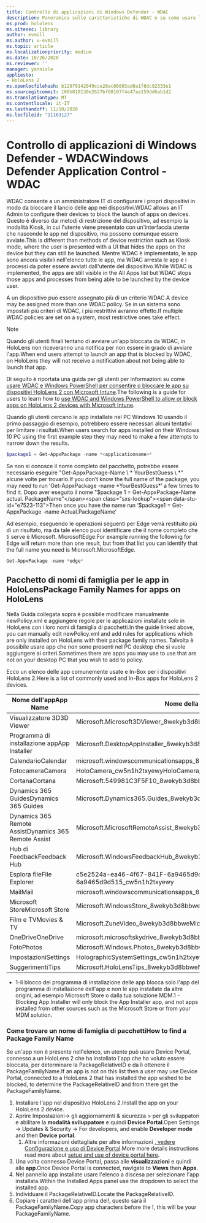 ```yaml
---
title: Controllo di applicazioni di Windows Defender - WDAC
description: Panoramica sulle caratteristiche di WDAC e su come usare la gestione di dispositivi HoloLens.
ms.prod: hololens
ms.sitesec: library
author: evmill
ms.author: v-evmill
ms.topic: article
ms.localizationpriority: medium
ms.date: 10/26/2020
ms.reviewer: ''
manager: yannisle
appliesto:
- HoloLens 2
ms.openlocfilehash: b12079142049cce28ec00803ad0a1f8dc92333e1
ms.sourcegitcommit: 108b818130e2627bf08107f4e47ae159dd6ab1d2
ms.translationtype: MT
ms.contentlocale: it-IT
ms.lasthandoff: 11/10/2020
ms.locfileid: "11163127"
---
```

# <span data-ttu-id="e7523-103">Controllo di applicazioni di Windows Defender - WDAC</span><span class="sxs-lookup"><span data-stu-id="e7523-103">Windows Defender Application Control - WDAC</span></span>

<span data-ttu-id="e7523-104">WDAC consente a un amministratore IT di configurare i propri dispositivi in modo da bloccare il lancio delle app nei dispositivi.</span><span class="sxs-lookup"><span data-stu-id="e7523-104">WDAC allows an IT Admin to configure their devices to block the launch of apps on devices.</span></span> <span data-ttu-id="e7523-105">Questo è diverso dai metodi di restrizione del dispositivo, ad esempio la modalità Kiosk, in cui l'utente viene presentato con un'interfaccia utente che nasconde le app nel dispositivo, ma possono comunque essere avviate.</span><span class="sxs-lookup"><span data-stu-id="e7523-105">This is different than methods of device restriction such as Kiosk mode, where  the user is presented with a UI that hides the apps on the device but they can still be launched.</span></span> <span data-ttu-id="e7523-106">Mentre WDAC è implementato, le app sono ancora visibili nell'elenco tutte le app, ma WDAC arresta le app e i processi da poter essere avviati dall'utente del dispositivo.</span><span class="sxs-lookup"><span data-stu-id="e7523-106">While WDAC is implemented, the apps are still visible in the All Apps list but WDAC stops those apps and processes from being able to be launched by the device user.</span></span>

<span data-ttu-id="e7523-107">A un dispositivo può essere assegnato più di un criterio WDAC.</span><span class="sxs-lookup"><span data-stu-id="e7523-107">A device may be assigned more than one WDAC policy.</span></span> <span data-ttu-id="e7523-108">Se in un sistema sono impostati più criteri di WDAC, i più restrittivi avranno effetto.</span><span class="sxs-lookup"><span data-stu-id="e7523-108">If multiple WDAC policies are set on a system, most restrictive ones take effect.</span></span> 

> [!NOTE]
> <span data-ttu-id="e7523-109">Quando gli utenti finali tentano di avviare un'app bloccata da WDAC, in HoloLens non riceveranno una notifica per non essere in grado di avviare l'app.</span><span class="sxs-lookup"><span data-stu-id="e7523-109">When end users attempt to launch an app that is blocked by WDAC, on HoloLens they will not receive a notification about not being able to launch that app.</span></span>

<span data-ttu-id="e7523-110">Di seguito è riportata una guida per gli utenti per informazioni su come [usare WDAC e Windows PowerShell per consentire o bloccare le app su dispositivi HoloLens 2 con Microsoft Intune](https://docs.microsoft.com/mem/intune/configuration/custom-profile-hololens).</span><span class="sxs-lookup"><span data-stu-id="e7523-110">The following is a guide for users to learn how to [use WDAC and Windows PowerShell to allow or block apps on HoloLens 2 devices with Microsoft Intune](https://docs.microsoft.com/mem/intune/configuration/custom-profile-hololens).</span></span>

<span data-ttu-id="e7523-111">Quando gli utenti cercano le app installate nel PC Windows 10 usando il primo passaggio di esempio, potrebbero essere necessari alcuni tentativi per limitare i risultati.</span><span class="sxs-lookup"><span data-stu-id="e7523-111">When users search for apps installed on their Windows 10 PC using the first example step they may need to make a few attempts to narrow down the results.</span></span>

```powershell
$package1 = Get-AppxPackage -name *<applicationname>*
``` 

<span data-ttu-id="e7523-112">Se non si conosce il nome completo del pacchetto, potrebbe essere necessario eseguire "Get-AppxPackage-Name \ \* YourBestGuess \ \*" alcune volte per trovarlo.</span><span class="sxs-lookup"><span data-stu-id="e7523-112">If you don’t know the full name of the package, you may need to run ‘Get-AppxPackage -name \*YourBestGuess\*’ a few times to find it.</span></span> <span data-ttu-id="e7523-113">Dopo aver eseguito il nome "$package 1 = Get-AppxPackage-Name actual. PackageName"</span><span class="sxs-lookup"><span data-stu-id="e7523-113">Then once you have the name run ‘$package1 = Get-AppxPackage -name Actual.PackageName‘</span></span>

<span data-ttu-id="e7523-114">Ad esempio, eseguendo le operazioni seguenti per Edge verrà restituito più di un risultato, ma da tale elenco puoi identificare che il nome completo che ti serve è Microsoft. MicrosoftEdge.</span><span class="sxs-lookup"><span data-stu-id="e7523-114">For example running the following for Edge will return more than one result, but from that list you can identify that the full name you need is Microsoft.MicrosoftEdge.</span></span> 

```powershell
Get-AppxPackage -name *edge*
``` 

## <span data-ttu-id="e7523-115">Pacchetto di nomi di famiglia per le app in HoloLens</span><span class="sxs-lookup"><span data-stu-id="e7523-115">Package Family Names for apps on HoloLens</span></span>

<span data-ttu-id="e7523-116">Nella Guida collegata sopra è possibile modificare manualmente newPolicy.xml e aggiungere regole per le applicazioni installate solo in HoloLens con i loro nomi di famiglia di pacchetti.</span><span class="sxs-lookup"><span data-stu-id="e7523-116">In the guide linked above, you can manually edit newPolicy.xml and add rules for applications which are only installed on HoloLens with their package family names.</span></span> <span data-ttu-id="e7523-117">Talvolta è possibile usare app che non sono presenti nel PC desktop che si vuole aggiungere ai criteri.</span><span class="sxs-lookup"><span data-stu-id="e7523-117">Sometimes there are apps you may use to use that are not on your desktop PC that you wish to add to policy.</span></span> 

<span data-ttu-id="e7523-118">Ecco un elenco delle app comunemente usate e In-Box per i dispositivi HoloLens 2.</span><span class="sxs-lookup"><span data-stu-id="e7523-118">Here is a list of commonly used and In-Box apps for HoloLens 2 devices.</span></span>

| <span data-ttu-id="e7523-119">Nome dell'app</span><span class="sxs-lookup"><span data-stu-id="e7523-119">App Name</span></span>                   | <span data-ttu-id="e7523-120">Nome della famiglia di pacchetti</span><span class="sxs-lookup"><span data-stu-id="e7523-120">Package Family Name</span></span>                                |
|----------------------------|----------------------------------------------------|
| <span data-ttu-id="e7523-121">Visualizzatore 3D</span><span class="sxs-lookup"><span data-stu-id="e7523-121">3D Viewer</span></span>                  | <span data-ttu-id="e7523-122">Microsoft.Microsoft3DViewer_8wekyb3d8bbwe</span><span class="sxs-lookup"><span data-stu-id="e7523-122">Microsoft.Microsoft3DViewer_8wekyb3d8bbwe</span></span>          |
| <span data-ttu-id="e7523-123">Programma di installazione app</span><span class="sxs-lookup"><span data-stu-id="e7523-123">App Installer</span></span>              | <span data-ttu-id="e7523-124">Microsoft.DesktopAppInstaller_8wekyb3d8bbwe <sup> 1</span><span class="sxs-lookup"><span data-stu-id="e7523-124">Microsoft.DesktopAppInstaller_8wekyb3d8bbwe <sup>1</span></span></sup>         |
| <span data-ttu-id="e7523-125">Calendario</span><span class="sxs-lookup"><span data-stu-id="e7523-125">Calendar</span></span>                   | <span data-ttu-id="e7523-126">microsoft.windowscommunicationsapps_8wekyb3d8bbwe</span><span class="sxs-lookup"><span data-stu-id="e7523-126">microsoft.windowscommunicationsapps_8wekyb3d8bbwe</span></span>  |
| <span data-ttu-id="e7523-127">Fotocamera</span><span class="sxs-lookup"><span data-stu-id="e7523-127">Camera</span></span>                     | <span data-ttu-id="e7523-128">HoloCamera_cw5n1h2txyewy</span><span class="sxs-lookup"><span data-stu-id="e7523-128">HoloCamera_cw5n1h2txyewy</span></span>                           |
| <span data-ttu-id="e7523-129">Cortana</span><span class="sxs-lookup"><span data-stu-id="e7523-129">Cortana</span></span>                    | <span data-ttu-id="e7523-130">Microsoft.549981C3F5F10_8wekyb3d8bbwe</span><span class="sxs-lookup"><span data-stu-id="e7523-130">Microsoft.549981C3F5F10_8wekyb3d8bbwe</span></span>              |
| <span data-ttu-id="e7523-131">Dynamics 365 Guides</span><span class="sxs-lookup"><span data-stu-id="e7523-131">Dynamics 365 Guides</span></span>        | <span data-ttu-id="e7523-132">Microsoft.Dynamics365.Guides_8wekyb3d8bbwe</span><span class="sxs-lookup"><span data-stu-id="e7523-132">Microsoft.Dynamics365.Guides_8wekyb3d8bbwe</span></span>         |
| <span data-ttu-id="e7523-133">Dynamics 365 Remote Assist</span><span class="sxs-lookup"><span data-stu-id="e7523-133">Dynamics 365 Remote Assist</span></span> | <span data-ttu-id="e7523-134">Microsoft.MicrosoftRemoteAssist_8wekyb3d8bbwe</span><span class="sxs-lookup"><span data-stu-id="e7523-134">Microsoft.MicrosoftRemoteAssist_8wekyb3d8bbwe</span></span>      |
| <span data-ttu-id="e7523-135">Hub di Feedback</span><span class="sxs-lookup"><span data-stu-id="e7523-135">Feedback Hub</span></span>               | <span data-ttu-id="e7523-136">Microsoft.WindowsFeedbackHub_8wekyb3d8bbwe</span><span class="sxs-lookup"><span data-stu-id="e7523-136">Microsoft.WindowsFeedbackHub_8wekyb3d8bbwe</span></span>         |
| <span data-ttu-id="e7523-137">Esplora file</span><span class="sxs-lookup"><span data-stu-id="e7523-137">File Explorer</span></span>              | <span data-ttu-id="e7523-138">c5e2524a-ea46-4f67-841F-6a9465d9d515_cw5n1h2txyewy</span><span class="sxs-lookup"><span data-stu-id="e7523-138">c5e2524a-ea46-4f67-841f-6a9465d9d515_cw5n1h2txyewy</span></span> |
| <span data-ttu-id="e7523-139">Mail</span><span class="sxs-lookup"><span data-stu-id="e7523-139">Mail</span></span>                       | <span data-ttu-id="e7523-140">microsoft.windowscommunicationsapps_8wekyb3d8bbwe</span><span class="sxs-lookup"><span data-stu-id="e7523-140">microsoft.windowscommunicationsapps_8wekyb3d8bbwe</span></span>  |
| <span data-ttu-id="e7523-141">Microsoft Store</span><span class="sxs-lookup"><span data-stu-id="e7523-141">Microsoft Store</span></span>            | <span data-ttu-id="e7523-142">Microsoft.WindowsStore_8wekyb3d8bbwe</span><span class="sxs-lookup"><span data-stu-id="e7523-142">Microsoft.WindowsStore_8wekyb3d8bbwe</span></span>               |
| <span data-ttu-id="e7523-143">Film e TV</span><span class="sxs-lookup"><span data-stu-id="e7523-143">Movies & TV</span></span>                | <span data-ttu-id="e7523-144">Microsoft.ZuneVideo_8wekyb3d8bbwe</span><span class="sxs-lookup"><span data-stu-id="e7523-144">Microsoft.ZuneVideo_8wekyb3d8bbwe</span></span>                  |
| <span data-ttu-id="e7523-145">OneDrive</span><span class="sxs-lookup"><span data-stu-id="e7523-145">OneDrive</span></span>                   | <span data-ttu-id="e7523-146">microsoft.microsoftskydrive_8wekyb3d8bbwe</span><span class="sxs-lookup"><span data-stu-id="e7523-146">microsoft.microsoftskydrive_8wekyb3d8bbwe</span></span>          |
| <span data-ttu-id="e7523-147">Foto</span><span class="sxs-lookup"><span data-stu-id="e7523-147">Photos</span></span>                     | <span data-ttu-id="e7523-148">Microsoft.Windows.Photos_8wekyb3d8bbwe</span><span class="sxs-lookup"><span data-stu-id="e7523-148">Microsoft.Windows.Photos_8wekyb3d8bbwe</span></span>             |
| <span data-ttu-id="e7523-149">Impostazioni</span><span class="sxs-lookup"><span data-stu-id="e7523-149">Settings</span></span>                   | <span data-ttu-id="e7523-150">HolographicSystemSettings_cw5n1h2txyewy</span><span class="sxs-lookup"><span data-stu-id="e7523-150">HolographicSystemSettings_cw5n1h2txyewy</span></span>            |
| <span data-ttu-id="e7523-151">Suggerimenti</span><span class="sxs-lookup"><span data-stu-id="e7523-151">Tips</span></span>                       | <span data-ttu-id="e7523-152">Microsoft.HoloLensTips_8wekyb3d8bbwe</span><span class="sxs-lookup"><span data-stu-id="e7523-152">Microsoft.HoloLensTips_8wekyb3d8bbwe</span></span>               |

- <span data-ttu-id="e7523-153">1-il blocco del programma di installazione delle app blocca solo l'app del programma di installazione dell'app e non le app installate da altre origini, ad esempio Microsoft Store o dalla tua soluzione MDM.</span><span class="sxs-lookup"><span data-stu-id="e7523-153">1 - Blocking App Installer will only block the App Installer app, and not apps installed from other sources such as the Microsoft Store or from your MDM solution.</span></span>

### <span data-ttu-id="e7523-154">Come trovare un nome di famiglia di pacchetti</span><span class="sxs-lookup"><span data-stu-id="e7523-154">How to find a Package Family Name</span></span>

<span data-ttu-id="e7523-155">Se un'app non è presente nell'elenco, un utente può usare Device Portal, connesso a un HoloLens 2 che ha installato l'app che ha voluto essere bloccata, per determinare la PackageRelativeID e da lì ottenere il PackageFamilyName.</span><span class="sxs-lookup"><span data-stu-id="e7523-155">If an app is not on this list then a user may use Device Portal, connected to a HoloLens 2 that has installed the app wished to be blocked, to determine the PackageRelativeID and from there get the PackageFamilyName.</span></span>

1. <span data-ttu-id="e7523-156">Installare l'app nel dispositivo HoloLens 2.</span><span class="sxs-lookup"><span data-stu-id="e7523-156">Install the app on your HoloLens 2 device.</span></span> 
1. <span data-ttu-id="e7523-157">Aprire Impostazioni-> gli aggiornamenti & sicurezza > per gli sviluppatori e abilitare la **modalità sviluppatore** e quindi **Device Portal**.</span><span class="sxs-lookup"><span data-stu-id="e7523-157">Open Settings -> Updates & Security -> For developers, and enable **Developer mode** and then **Device portal**.</span></span> 
    1. <span data-ttu-id="e7523-158">Altre informazioni dettagliate per altre informazioni [, vedere Configurazione e uso di Device Portal](https://docs.microsoft.com/windows/mixed-reality/develop/platform-capabilities-and-apis/using-the-windows-device-portal).</span><span class="sxs-lookup"><span data-stu-id="e7523-158">More more details instructions read more about [setup and use of device portal here](https://docs.microsoft.com/windows/mixed-reality/develop/platform-capabilities-and-apis/using-the-windows-device-portal).</span></span>
1. <span data-ttu-id="e7523-159">Una volta connesso Device Portal, passa alle **visualizzazioni** e quindi alle **app**.</span><span class="sxs-lookup"><span data-stu-id="e7523-159">Once Device Portal is connected, navigate to **Views** then **Apps**.</span></span> 
1. <span data-ttu-id="e7523-160">Nel pannello app installate usare l'elenco a discesa per selezionare l'app installata.</span><span class="sxs-lookup"><span data-stu-id="e7523-160">Within the Installed Apps panel use the dropdown to select the installed app.</span></span> 
1. <span data-ttu-id="e7523-161">Individuare il PackageRelativeID.</span><span class="sxs-lookup"><span data-stu-id="e7523-161">Locate the PackageRelativeID.</span></span> 
1. <span data-ttu-id="e7523-162">Copiare i caratteri dell'app prima del!, questo sarà il PackageFamilyName.</span><span class="sxs-lookup"><span data-stu-id="e7523-162">Copy app characters before the !, this will be your PackageFamilyName.</span></span>


